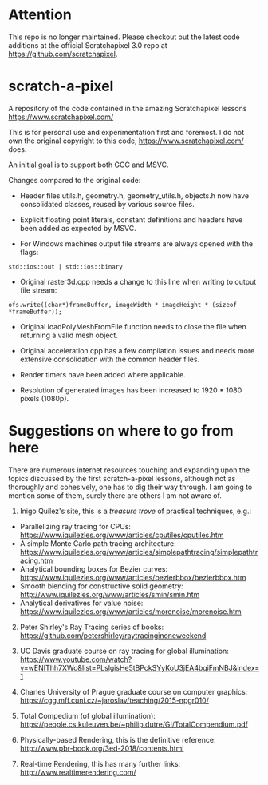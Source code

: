 Attention
=========
This repo is no longer maintained. Please checkout out the latest code additions at the official Scratchapixel 3.0 repo at https://github.com/scratchapixel.

# scratch-a-pixel

A repository of the code contained in the amazing Scratchapixel lessons https://www.scratchapixel.com/

This is for personal use and experimentation first and foremost. I do not own the original copyright to this code, https://www.scratchapixel.com/ does.

An initial goal is to support both GCC and MSVC.

Changes compared to the original code:

- Header files utils.h, geometry.h, geometry_utils.h, objects.h now have consolidated classes, reused by various source files.

- Explicit floating point literals, constant definitions and headers have been added as expected by MSVC.

- For Windows machines output file streams are always opened with the flags:

`std::ios::out | std::ios::binary`

- Original raster3d.cpp needs a change to this line when writing to output file stream:

`ofs.write((char*)frameBuffer, imageWidth * imageHeight * (sizeof *frameBuffer));`

- Original loadPolyMeshFromFile function needs to close the file when returning a valid mesh object.

- Original acceleration.cpp has a few compilation issues and needs more extensive consolidation with the common header files.

- Render timers have been added where applicable.

- Resolution of generated images has been increased to 1920 * 1080 pixels (1080p).

Suggestions on where to go from here
====================================
There are numerous internet resources touching and expanding upon the topics discussed by the first scratch-a-pixel lessons, although not as thoroughly and cohesively, one has to dig their way through. I am going to mention some of them, surely there are others I am not aware of.

1. Inigo Quilez's site, this is a _treasure trove_ of practical techniques, e.g.:
- Parallelizing ray tracing for CPUs: https://www.iquilezles.org/www/articles/cputiles/cputiles.htm
- A simple Monte Carlo path tracing architecture: https://www.iquilezles.org/www/articles/simplepathtracing/simplepathtracing.htm
- Analytical bounding boxes for Bezier curves: https://www.iquilezles.org/www/articles/bezierbbox/bezierbbox.htm
- Smooth blending for constructive solid geometry: http://www.iquilezles.org/www/articles/smin/smin.htm
- Analytical derivatives for value noise: https://www.iquilezles.org/www/articles/morenoise/morenoise.htm

2. Peter Shirley's Ray Tracing series of books: https://github.com/petershirley/raytracinginoneweekend

3. UC Davis graduate course on ray tracing for global illumination: https://www.youtube.com/watch?v=wENIThh7XWo&list=PLslgisHe5tBPckSYyKoU3jEA4bqiFmNBJ&index=1

4. Charles University of Prague graduate course on computer graphics: https://cgg.mff.cuni.cz/~jaroslav/teaching/2015-npgr010/

5. Total Compedium (of global illumination): https://people.cs.kuleuven.be/~philip.dutre/GI/TotalCompendium.pdf

6. Physically-based Rendering, this is the definitive reference: http://www.pbr-book.org/3ed-2018/contents.html

7. Real-time Rendering, this has many further links: http://www.realtimerendering.com/
